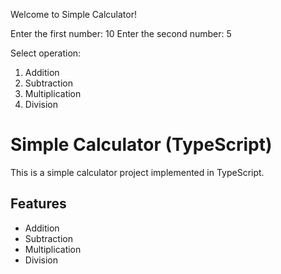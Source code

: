 Welcome to Simple Calculator!

Enter the first number: 10
Enter the second number: 5

Select operation:
1. Addition
2. Subtraction
3. Multiplication
4. Division

# Simple Calculator (TypeScript)

This is a simple calculator project implemented in TypeScript.

## Features
- Addition
- Subtraction
- Multiplication
- Division


